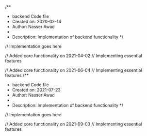 /**
 * backend Code file
 * Created on: 2020-02-14
 * Author: Nasser Awad
 *
 * Description: Implementation of backend functionality
 */
 
// Implementation goes here


// Added core functionality on 2021-04-02
// Implementing essential features

// Added core functionality on 2021-06-04
// Implementing essential features
/**
 * backend Code file
 * Created on: 2021-07-23
 * Author: Nasser Awad
 *
 * Description: Implementation of backend functionality
 */
 
// Implementation goes here


// Added core functionality on 2021-09-03
// Implementing essential features
